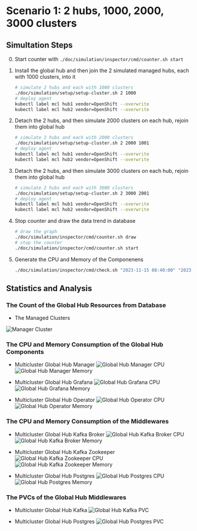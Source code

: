 # Scenario 1: 2 hubs, 1000, 2000, 3000 clusters

## Simultation Steps

0. Start counter with `./doc/simulation/inspector/cmd/counter.sh start`

1. Install the global hub and then join the 2 simulated managed hubs, each with 1000 clusters, into it
   ```bash
   # simulate 2 hubs and each with 1000 clusters
   ./doc/simulation/setup/setup-cluster.sh 2 1000 
   # deploy agent 
   kubectl label mcl hub1 vendor=OpenShift --overwrite
   kubectl label mcl hub2 vendor=OpenShift --overwrite
   ```

2. Detach the 2 hubs, and then simulate 2000 clusters on each hub, rejoin them into global hub
    ```bash
    # simulate 2 hubs and each with 2000 clusters
    ./doc/simulation/setup/setup-cluster.sh 2 2000 1001
    # deploy agent 
    kubectl label mcl hub1 vendor=OpenShift --overwrite
    kubectl label mcl hub2 vendor=OpenShift --overwrite
    ```

3. Detach the 2 hubs, and then simulate 3000 clusters on each hub, rejoin them into global hub
    ```bash
    # simulate 2 hubs and each with 3000 clusters
    ./doc/simulation/setup/setup-cluster.sh 2 3000 2001
    # deploy agent 
    kubectl label mcl hub1 vendor=OpenShift --overwrite
    kubectl label mcl hub2 vendor=OpenShift --overwrite
    ```

4. Stop counter and draw the data trend in database 

    ```bash
    # draw the graph
    ./doc/simulation/inspector/cmd/counter.sh draw
    # stop the counter
    ./doc/simulation/inspector/cmd/counter.sh start
    ```

5. Generate the CPU and Memory of the Componenens
   
   ```bash
   ./doc/simulation/inspector/cmd/check.sh "2023-11-15 08:40:00" "2023-11-15 09:56:37"
   ```


## Statistics and Analysis

### The Count of the Global Hub Resources from Database

- The Managed Clusters

![Manager Cluster](./images/1-count-initialization.png)


### The CPU and Memory Consumption of the Global Hub Components

- Multicluster Global Hub Manager
![Global Hub Manager CPU](./images/1-manager-cpu-usage.png)
![Global Hub Manager Memory](./images/1-manager-memory-usage.png)

- Multicluster Global Hub Grafana
![Global Hub Grafana CPU](./images/1-grafana-cpu-usage.png)
![Global Hub Grafana Memory](./images/1-grafana-memory-usage.png)

- Multicluster Global Hub Operator
![Global Hub Operator CPU](./images/1-operator-cpu-usage.png)
![Global Hub Operator Memory](./images/1-operator-memory-usage.png)

### The CPU and Memory Consumption of the Middlewares

- Multicluster Global Hub Kafka Broker
![Global Hub Kafka Broker CPU](./images/1-kafka-broker-cpu-usage.png)
![Global Hub Kafka Broker Memory](./images/1-kafka-broker-memory-usage.png)

- Multicluster Global Hub Kafka Zookeeper
![Global Hub Kafka Zookeeper CPU](./images/1-kafka-zookeeper-cpu-usage.png)
![Global Hub Kafka Zookeeper Memory](./images/1-kafka-zookeeper-memory-usage.png)

- Multicluster Global Hub Postgres
![Global Hub Postgres CPU](./images/1-postgres-cpu-usage.png)
![Global Hub Postgres Memory](./images/1-postgres-memory-usage.png)

### The PVCs of the Global Hub Middlewares

- Multicluster Global Hub Kafka
![Global Hub Kafka PVC](./images/1-kafka-pvc-usage.png)

- Multicluster Global Hub Postgres
![Global Hub Postgres PVC](./images/1-postgres-pvc-usage.png)
